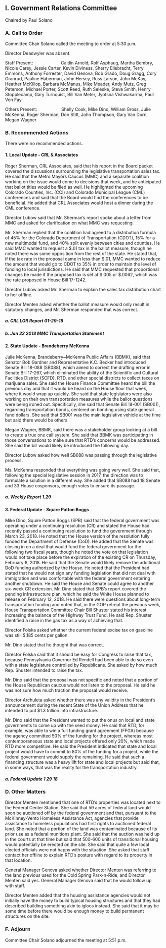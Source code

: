 ## I. Government Relations Committee

Chaired by Paul Solano

### A. Call to Order

Committee Chair Solano called the meeting to order at 5:30 p.m.

Director Deadwyler was absent.

Staff Present:                       Caitlin Arnold, Rolf Asphaug, Martha Bembry, Nicole Carey, Jessie Carter, Kevin Diviness, Sherry Ellebracht, Terry Emmons, Anthony Forrester, David Genova, Bob Grado, Doug Gragg, Cory Granrud, Pauline Haberman, John Hersey, Russ Larson, John McKay, Heather McKillop, Barbara McManus, Mike Meader, Andy Mutz, Greg Peterson, Michael Porter, Scott Reed, Ruth Seleske, Steve Smith, Henry Stopplecamp, Gary Turnquist, Bill Van Meter, Jyotsna Vishwakarma, Paul Von Fay

Others Present:                    Shelly Cook, Mike Dino, William Gross, Julie McKenna, Roger Sherman, Don Stitt, John Thompson, Gary Van Dorn, Megan Wagner

### B. Recommended Actions

There were no recommended actions.

#### 1. Local Update - CRL & Associates

Roger Sherman, CRL Associates, said that his report in the Board packet covered the discussions surrounding the legislative transportation sales tax. He said that the Metro Mayors Caucus (MMC) and a separate coalition working on the issue would come to decisions that week, and he anticipated that ballot titles would be filed as well. He highlighted the upcoming Colorado Counties, Inc. (CCI) and Colorado Municipal League (CML) conferences and said that the Board would find the conferences to be beneficial. He added that CRL Associates would host a dinner during the CML conference.

Director Lubow said that Mr. Sherman’s report spoke about a letter from MMC and asked for clarification on what MMC was requesting.

Mr. Sherman replied that the coalition had agreed to a distribution formula of 45% for the Colorado Department of Transportation (CDOT), 15% for a new multimodal fund, and 40% split evenly between cities and counties. He said MMC wanted to request a $.01 tax in the ballot measure, though he noted there was some opposition from the rest of the state. He stated that, if the tax rate in the proposal came in less than $.01, MMC wanted to reduce the amount that would go to CDOT to 35% in order to maintain the level of funding to local jurisdictions. He said that MMC requested that proportional changes be made if the proposed tax is set at $.005 or $.0062, which was the rate proposed in House Bill 17-1242.

Director Lubow asked Mr. Sherman to explain the sales tax distribution chart to her offline.

Director Menten asked whether the ballot measure would only result in statutory changes, and Mr. Sherman responded that was correct.

##### a. CRL LGR Report 01-29-18

##### b. Jan 22 2018 MMC Transportation Statement

#### 2. State Update - Brandeberry McKenna

Julie McKenna, Brandeberry~McKenna Public Affairs (BBMK), said that Senator Bob Gardner and Representative K.C. Becker had introduced Senate Bill 18-088 (SB088), which aimed to correct the drafting error in Senate Bill 17-267, which eliminated the ability of the Scientific and Cultural Facilities District (SCFD), RTD, and other special districts to collect taxes on marijuana sales. She said the House Finance Committee heard the bill the previous day and that it would be heard on the House floor that week, where it would wrap up quickly. She said that state legislators were also working on their own transportation measures while the ballot questions were being ironed out. Specifically, she said that Senate Bill 18-001 (SB001), regarding transportation bonds, centered on bonding using state general fund dollars. She said that SB001 was the main legislative vehicle at the time but said there would be others.

Megan Wagner, BBMK, said there was a stakeholder group looking at a bill to create a true one call system. She said that BBMK was participating in those conversations to make sure that RTD’s concerns would be addressed. She said the bill would likely be introduced the following day.

Director Lubow asked how well SB088 was passing through the legislative process.

Ms. McKenna responded that everything was going very well. She said that, following the special legislative session in 2017, the direction was to formulate a solution in a different way. She added that SB088 had 18 Senate and 33 House cosponsors, enough votes to ensure its passage.

##### a. Weekly Report 1.29

#### 3. Federal Update - Squire Patton Boggs

Mike Dino, Squire Patton Boggs (SPB) said that the federal government was operating under a continuing resolution (CR) and stated the House had recently passed a continuing resolution to fund the government through March 23, 2018. He noted that the House version of the resolution fully funded the Department of Defense (DoD). He added that the Senate was closing in on a deal that would fund the federal government for the following two fiscal years, though he noted the vote on that legislation would not take place before the expiration of the existing CR on Thursday, February 8, 2018. He said that the Senate would likely remove the additional DoD funding authorized by the House. He noted that the President had stated that he would not sign any funding legislation that did not deal with immigration and was comfortable with the federal government entering another shutdown. He said the House and Senate could agree to another six-week CR extension. Mr. Dino stated that SPB’s report covered the pending infrastructure plan, which he said the White House planned to release on February 12, 2018. He said there were questions about long-term transportation funding and noted that, in the GOP retreat the previous week, House Transportation Committee Chair Bill Shuster stated his interest increasing the balance of the Highway Trust Fund. He said Rep. Shuster identified a raise in the gas tax as a way of achieving that.

Director Folska asked whether the current federal excise tax on gasoline was still $.185 cents per gallon.

Mr. Dino stated that he thought that was correct.

Director Folska said that it should be easy for Congress to raise that tax, because Pennsylvania Governor Ed Rendell had been able to do so even with a state legislature controlled by Republicans. She asked by how much Rep. Shuster intended to raise the tax.

Mr. Dino said that the proposal was not specific and noted that a portion of the House Republican caucus would not listen to the proposal. He said he was not sure how much traction the proposal would receive.

Director Archuleta asked whether there was any validity in the President’s announcement during the recent State of the Union Address that he intended to put $1.3 trillion into infrastructure.

Mr. Dino said that the President wanted to put the onus on local and state governments to come up with the seed money. He said that RTD, for example, was able to win a full funding grant agreement (FFGA) because the agency committed 50% of the funding for the project, whereas most contemporaneous state and local projects offered only 20%, which made RTD more competitive. He said the President indicated that state and local project would have to commit to 80% of the funding for a project, while the federal government would supply the remaining. He said that such a financing structure was a heavy lift for state and local projects but said that, in some ways, that was the reality for the transportation industry.

##### a. Federal Update 1 29 18

### D. Other Matters

Director Menten mentioned that one of RTD’s properties was located next to the Federal Center Station. She said that 59 acres of federal land would soon be auctioned off by the federal government and that, pursuant to the McKinney-Vento Homeless Assistance Act, agencies that provide assistance to homeless populations had first rights to auctioned federal land. She noted that a portion of the land was contaminated because of its prior use as a federal munitions plant. She said that the auction was held up in the courts at that time but said that 500-600 units of transitional housing would potentially be erected on the site. She said that quite a few local elected officials were not happy with the situation. She asked that staff contact her offline to explain RTD’s posture with regard to its property in that location.

General Manager Genova asked whether Director Menten was referring to the land previous used for the Cold Spring Park-n-Ride, and Director Menten said yes. General Manager Genova said that he would follow up with staff.

Director Menten added that the housing assistance agencies would not initially have the money to build typical housing structures and that they had described building something akin to igloos instead. She said that it may be some time before there would be enough money to build permanent structures on the site.

### F. Adjourn

Committee Chair Solano adjourned the meeting at 5:51 p.m.